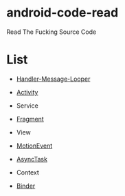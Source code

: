# android-code-read
Read The Fucking Source Code

# List

* [Handler-Message-Looper](https://github.com/xianfeng92/android-code-read/blob/master/notes/android/Handler%E5%88%86%E6%9E%90.md)

* [Activity](https://github.com/xianfeng92/android-code-read/blob/master/notes/android/Activty%E5%90%AF%E5%8A%A8.md)

* Service

* [Fragment](https://github.com/xianfeng92/android-code-read/blob/master/notes/android/Fragment%E6%BA%90%E7%A0%81%E5%88%86%E6%9E%90.md)

* View

* [MotionEvent](https://github.com/xianfeng92/android-code-read/blob/master/notes/android/Andoird_view_event.md)

* [AsyncTask](https://github.com/xianfeng92/android-code-read/blob/master/notes/AsyncTask%E5%88%86%E6%9E%90.md)

* Context

* [Binder](https://github.com/xianfeng92/android-code-read/blob/master/notes/android/AIDL%E5%88%86%E6%9E%90.md)
